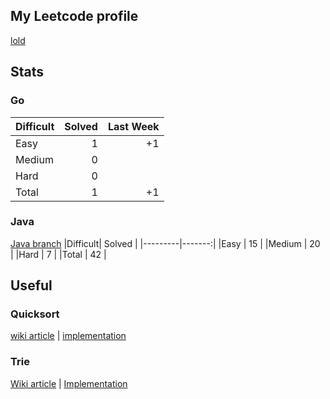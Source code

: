 ## My Leetcode profile
[lold](https://leetcode.com/lold/)

## Stats
### Go
|Difficult| Solved | Last Week |
|---------|-------:|----------:|
|Easy     |    1   |    +1     |
|Medium   |    0   |           |
|Hard     |    0   |           |
|Total    |    1   |    +1     |

### Java
[Java branch](https://github.com/ibotlold/leetcode/tree/java)
|Difficult| Solved |
|---------|-------:|
|Easy     |   15   |
|Medium   |   20   |
|Hard     |    7   |
|Total    |   42   |

## Useful
### Quicksort
[wiki article](https://en.wikipedia.org/wiki/quicksort) | [implementation](https://github.com/ibotlold/leetcode/blob/java/quicksort/src/Main.java)

### Trie
[Wiki article](https://en.wikipedia.org/wiki/Trie) | [Implementation](https://github.com/ibotlold/leetcode/blob/java/solutions/lc212/src/Main.java)
